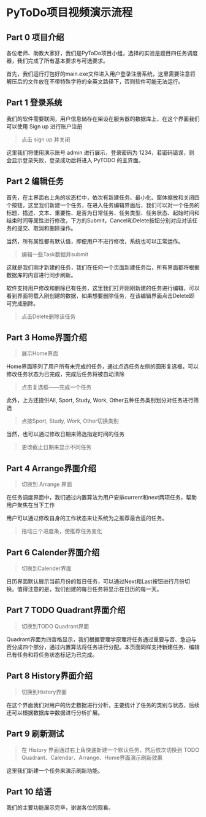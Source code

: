 # PyToDo项目视频演示流程



## Part 0 项目介绍

各位老师、助教大家好，我们是PyToDo项目小组，选择的实验是题目四任务调度器，我们完成了所有基本要求与可选要求。

首先，我们运行打包好的main.exe文件进入用户登录注册系统，这里需要注意将解压后的文件放在不带特殊字符的全英文路径下，否则软件可能无法运行。

## Part 1 登录系统

我们的软件需要联网，用户信息储存在架设在服务器的数据库上，在这个界面我们可以使用 Sign up 进行账户注册

> 点击 sign up 并关闭

这里我们将使用演示账号 admin 进行展示，登录密码为 1234，若密码错误，则会显示登录失败，登录成功后将进入 PyTODO 的主界面。

## Part 2 编辑任务

首先，在主界面右上角的状态栏中，依次有新建任务、最小化、窗体缩放和关闭四个按钮，这里我们新建一个任务，在进入任务编辑界面后，我们可以对一个任务的标题、描述、文本、重要性、是否为日常任务、任务类型、任务状态、起始时间和结束时间等属性进行修改，下方的Submit，Cancel和Delete按钮分别对应对该任务的提交、取消和删除操作。

当然，所有属性都有默认值，即便用户不进行修改，系统也可以正常运作。

> 编辑一些Task数据并submit

这就是我们刚才新建的任务，我们在任何一个页面新建任务后，所有界面都将根据数据库的内容进行同步刷新。

软件支持用户修改和删除已有任务，这里我们打开刚刚新建的任务进行编辑，可以看到界面将载入刚创建的数据，如果想要删除任务，在该编辑界面点击Delete即可完成删除。

> 点击Delete删除该任务
>

## Part 3 Home界面介绍

> 展示Home界面

Home界面陈列了用户所有未完成的任务，通过点选任务左侧的圆形复选框，可以修改任务状态为已完成，完成后任务将被自动清除

> 点击复选框——完成一个任务

此外，上方还提供All, Sport, Study, Work, Other五种任务类别划分对任务进行筛选

> 点按Sport, Study, Work, Other切换类别

当然，也可以通过修改日期来筛选指定时间的任务

> 更改截止日期来显示不同任务

## Part 4 Arrange界面介绍

> 切换到 Arrange 界面

在任务调度界面中，我们通过内置算法为用户安排current和next两项任务，帮助用户聚焦在当下工作

用户可以通过修改自身的工作状态来让系统为之推荐最合适的任务。

> 拖动三个进度条，使推荐任务变化

## Part 6 Calender界面介绍

> 切换到Calender界面

日历界面默认展示当前月份的每日任务，可以通过Next和Last按钮进行月份切换。值得注意的是，我们创建的每日任务将显示在日历的每一天。

## Part 7 TODO Quadrant界面介绍

> 切换到TODO Quadrant界面

Quadrant界面为四宫格显示，我们根据管理学原理将任务通过重要与否、急迫与否分成四个部分，通过内置算法将任务进行分配。本页面同样支持新建任务、编辑已有任务和将任务状态标记为已完成。

## Part 8 History界面介绍

> 切换到History界面

在这个界面我们对用户的历史数据进行分析，主要统计了任务的类别与状态，后续还可以根据数据库中数据进行分析扩展。

## Part 9 刷新测试

> 在 History 界面通过右上角快速新建一个默认任务，然后依次切换到 TODO Quadrant、Calendar、Arrange、Home界面演示刷新效果

这里我们新建一个任务来演示刷新功能。

## Part 10 结语

我们的主要功能展示完毕，谢谢各位的观看。